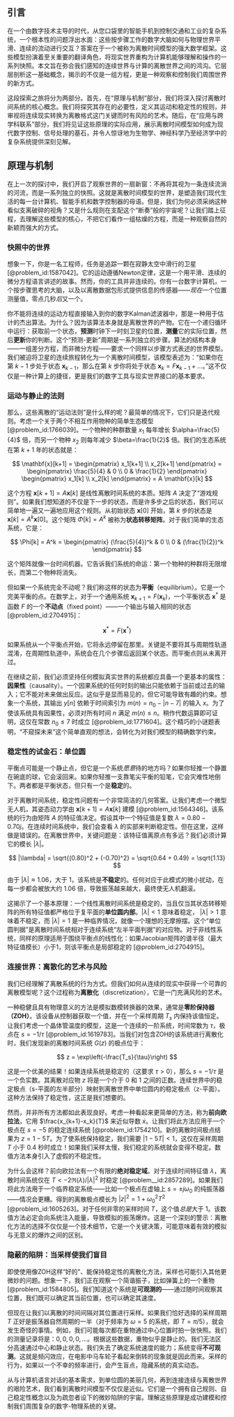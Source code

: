 ## 引言
在一个由数字技术主导的时代，从您口袋里的智能手机到控制交通和工业的复杂系统，一个根本性的问题浮出水面：这些按步骤工作的数字大脑如何与物理世界平滑、连续的流动进行交互？答案在于一个被称为离散时间模型的强大数学框架。这些模型扮演着至关重要的翻译角色，将现实世界重构为计算机能够理解和操作的一系列快照。本文旨在弥合我们感知的连续世界与计算的离散世界之间的鸿沟。它层层剖析这一基础概念，揭示的不仅是一组方程，更是一种观察和控制我们周围世界的新方式。

这段探索之旅将分为两部分。首先，在“原理与机制”部分，我们将深入探讨离散时间系统的核心概念。我们将探究其存在的必要性，定义其运动和稳定性的规则，并审视将连续现实转换为离散格式这门关键而时有风险的艺术。随后，在“应用与跨学科联系”部分，我们将见证这些原理的实际应用，展示离散时间模型如何成为现代数字控制、信号处理的基石，并令人惊讶地为生物学、神经科学乃至经济学中的复杂系统提供深刻见解。

## 原理与机制

在上一次的探讨中，我们开启了观察世界的一扇新窗：不再将其视为一条连续流淌的河流，而是一系列独立的快照。这就是离散时间模型的世界，是塑造我们现代生活的每一台计算机、智能手机和数字控制器的母语。但是，我们为何必须采纳这种看似支离破碎的视角？又是什么规则在支配这个“断奏”般的宇宙呢？让我们踏上征程，去理解这些模型的核心，不把它们看作一组枯燥的方程，而是一种观察自然的新颖而强大的方式。

### 快照中的世界

想象一下，你是一名工程师，任务是追踪一颗在寂静太空中滑行的卫星 [@problem_id:1587042]。它的运动遵循Newton定律，这是一个用平滑、连续的微分方程语言讲述的故事。然而，你的工具并非连续的。你有一台数字计算机，一个按步骤思考的大脑，以及以离散数据包形式提供信息的传感器——*现在*一个位置测量值，零点几秒*后*又一个。

你不能将连续的运动方程直接输入到你的数字Kalman滤波器中，那是一种用于估计的杰出算法。为什么？因为该算法本身就是离散世界的产物。它在一个递归循环中运行：获取前一个状态，**预测**时钟下一时刻卫星的位置，**测量**它的实际位置，然后**更新**你的判断。这个“预测-更新”周期是一系列独立的步骤。算法的结构本身——一组差分方程，而非微分方程——要求一个同样以步骤方式表述的世界模型。我们被迫将卫星的连续旅程转化为一个离散时间模型，该模型表述为：“如果你在第 $k-1$ 步处于状态 $\mathbf{x}_{k-1}$，那么在第 $k$ 步你将处于状态 $\mathbf{x}_k = F \mathbf{x}_{k-1} + \dots$。”这不仅仅是一种计算上的捷径，更是我们的数字工具与现实世界接口的基本要求。

### 运动与静止的法则

那么，这些离散的“运动法则”是什么样的呢？最简单的情况下，它们只是迭代规则。考虑一个关于两个不相互作用物种的简单生态模型 [@problem_id:1766039]。一个物种的种群数量 $x_1$ 每年增长 $\alpha=\frac{5}{4}$ 倍，而另一个物种 $x_2$ 则每年减少 $\beta=\frac{1}{2}$ 倍。我们的生态系统在第 $k+1$ 年的状态就是：

$$
\mathbf{x}[k+1] = \begin{pmatrix} x_1[k+1] \\ x_2[k+1] \end{pmatrix} = \begin{pmatrix} \frac{5}{4} & 0 \\ 0 & \frac{1}{2} \end{pmatrix} \begin{pmatrix} x_1[k] \\ x_2[k] \end{pmatrix} = A \mathbf{x}[k]
$$

这个方程 $\mathbf{x}[k+1] = A \mathbf{x}[k]$ 是线性离散时间系统的本质。矩阵 $A$ 决定了“游戏规则”。如果我们想知道的不仅是下一步的状态，而是许多步之后的状态，我们可以简单地一遍又一遍地应用这个规则。从初始状态 $\mathbf{x}[0]$ 开始，第 $k$ 步的状态是 $\mathbf{x}[k] = A^k \mathbf{x}[0]$。这个矩阵 $\Phi[k] = A^k$ 被称为**状态转移矩阵**。对于我们简单的生态系统，它是：

$$
\Phi[k] = A^k = \begin{pmatrix} (\frac{5}{4})^k & 0 \\ 0 & (\frac{1}{2})^k \end{pmatrix}
$$

这个矩阵就像一台时间机器。它告诉我们系统的命运：第一个物种的种群将无限增长，而第二个物种将消失。

但如果一个系统完全不动呢？我们称这样的状态为**平衡**（equilibrium）。它是一个完美平衡的点。在数学上，对于一个通用系统 $\mathbf{x}_{k+1} = F(\mathbf{x}_k)$，一个平衡状态 $\mathbf{x}^*$ 是函数 $F$ 的一个**不动点**（fixed point）——一个输出与输入相同的状态 [@problem_id:2704915]：

$$
\mathbf{x}^* = F(\mathbf{x}^*)
$$

如果系统从一个平衡点开始，它将永远停留在那里。关键是不要将其与周期性轨道混淆，在周期性轨道中，系统会在几个步骤后返回某个状态。而平衡点则从未离开过。

在继续之前，我们必须坚持任何模拟真实世界的系统都应具备一个更基本的属性：**因果性**（causality）。一个因果系统的任何时刻的输出只能依赖于当前或过去的输入；它不能对未来做出反应。这似乎是显而易见的，但它可能导致有趣的约束。想象一个系统，其输出 $y[n]$ 依赖于时间索引为 $m(n) = n_0 - |n - 7|$ 的输入 $x$。为了使该系统具有因果性，必须对所有时间 $n$ 满足 $m(n) \le n$。稍作代数运算即可证明，这仅在常数 $n_0 \le 7$ 时成立 [@problem_id:1771604]。这个精巧的小谜题表明，“不窥探未来”这个简单直观的想法，会转化为对我们模型的精确数学约束。

### 稳定性的试金石：单位圆

平衡点可能是一个静止点，但它是一个系统*愿意*待的地方吗？如果你轻推一个静置在碗底的球，它会滚回来。如果你轻推一支靠笔尖平衡的铅笔，它会灾难性地倒下。两者都是平衡状态，但只有一个是**稳定**的。

对于离散时间系统，稳定性问题有一个非常简洁的几何答案。让我们考虑一个微型无人机，其姿态动力学由 $\mathbf{x}[k+1] = A \mathbf{x}[k]$ 建模 [@problem_id:1564346]。该系统的行为由矩阵 $A$ 的特征值决定。假设其中一个特征值是复数 $\lambda = 0.80 - 0.70j$。在连续时间系统中，我们会查看 $\lambda$ 的实部来判断稳定性。但在这里，这样做是错误的。在离散世界中，关键问题是：该特征值离原点有多远？我们必须计算它的模长 $|\lambda|$。

$$
|\lambda| = \sqrt{(0.80)^2 + (-0.70)^2} = \sqrt{0.64 + 0.49} = \sqrt{1.13}
$$

由于 $|\lambda| \approx 1.06$，大于 1，该系统是**不稳定**的。任何对应于此模式的微小扰动，在每一步都会被放大约 1.06 倍，导致振荡越来越大，最终使无人机翻滚。

这揭示了一个基本原理：一个线性离散时间系统是稳定的，当且仅当其状态转移矩阵的所有特征值都严格位于复平面的**单位圆内部**。$|\lambda| \lt 1$ 意味着稳定， $|\lambda| \gt 1$ 意味着不稳定，而 $|\lambda| = 1$ 是一种临界情况，就像一个理想的无摩擦摆。这个“单位圆判据”是离散时间系统相对于连续系统“左半平面判据”的对应物。对于非线性系统，同样的原理适用于围绕平衡点的线性化：如果Jacobian矩阵的谱半径（最大特征值模长）小于1，则该平衡点是局部稳定的 [@problem_id:2704915]。

### 连接世界：离散化的艺术与风险

我们已经理解了离散系统的行为方式。但我们如何从连续的现实中获得一个可靠的离散模型呢？这个过程称为**离散化**（discretization），它是一门充满风险的艺术。

一种稳健且具有物理意义的方法是模拟数模转换器的效果，通常是**零阶保持器（ZOH）**。该设备从控制器获取一个值，并在一个采样周期 $T_s$ 内保持该值恒定。让我们考虑一个晶体管温度的模型，这是一个连续的一阶系统，时间常数为 $\tau$，极点在 $s = -1/\tau$ [@problem_id:1619783]。当我们对包含ZOH的该系统进行离散化时，我们发现新的离散时间系统 $G(z)$ 的极点位于：

$$
z = \exp\left(-\frac{T_s}{\tau}\right)
$$

这是一个优美的结果！如果连续系统是稳定的（这要求 $\tau \gt 0$），那么 $s = -1/\tau$ 是一个负实数。其离散对应物 $z$ 将是一个介于 0 和 1 之间的正数。连续世界中的稳定极点（s-平面的左半部分）映射到离散世界中单位圆内的稳定极点（z-平面）。这种方法保持了稳定性，这正是我们想要的。

然而，并非所有方法都如此表现良好。考虑一种看起来更简单的方法，称为**前向欧拉法**，它用 $\frac{x_{k+1}-x_k}{T}$ 来近似导数 $\dot{x}$。让我们将此方法应用于一个极点在 $s=-5$ 的稳定连续系统 [@problem_id:1754210]。新的离散时间极点结果为 $z=1-5T$。为了使系统保持稳定，我们需要 $|1-5T| \lt 1$，这仅在采样周期 $T$ 小于 0.4 秒时成立！如果我们采样太慢，我们稳定的系统就会变得不稳定。数值方法本身引入了虚假的不稳定性。

为什么会这样？前向欧拉法有一个有限的**绝对稳定域**。对于连续时间特征值 $\lambda$，离散时间系统仅在 $T \lt -2\Re(\lambda)/|\lambda|^2$ 时稳定 [@problem__id:2857289]。如果我们将此方法用于一个临界稳定系统——比如一个极点在虚轴上 $s=\pm j\omega_0$ 的纯振荡器——情况会更糟。得到的离散极点模长为 $|z|^2=1+\omega_0^2T^2$ [@problem_id:1605263]。对于任何非零的采样时间 $T$，这个值*总是*大于 1。该数值方法必定会向系统注入能量，导致模拟的振荡爆炸。这是一个深刻的警示：离散化方法的选择不仅仅是一个技术细节，它是一个关键决策，可能意味着有效的模拟与无意义的爆炸之间的区别。

### 隐蔽的陷阱：当采样使我们盲目

即使使用像ZOH这样“好的”、能保持稳定性的离散化方法，采样也可能引入其他更微妙的问题。想象一下，我们正在观察一个简谐振子，比如弹簧上的一个重物 [@problem_id:1584805]。我们知道这个系统是**可观测的**——通过随时间观察其位置，我们既可以确定其当前位置，也可以确定其速度。

但现在让我们以离散的时间间隔对其位置进行采样。如果我们恰好选择的采样周期 $T$ 正好是振荡器自然周期的一半（对于频率为 $\omega=5$ 的系统，即 $T=\pi/5$），就会发生奇怪的事情。例如，我们可能每次都在重物通过中心位置时拍一张快照。我们的测量记录将是：$0, 0, 0, 0, \dots$。根据这些数据，重物似乎是静止的。我们无法区分高速通过中心和静止状态。我们失去了确定系统速度的能力；系统变得**不可观测**。这就是频闪效应，在电影中马车轮子看起来倒转的现象就是因此而来。采样的行为，如果以一个不幸的频率进行，会产生盲点，隐藏系统的真实动态。

从与计算机语言对话的基本需求，到单位圆的美丽几何，再到连接连续与离散世界的艰险艺术，我们看到离散时间模型不仅仅是近似。它们是一个拥有自己规则、自己稳定性概念以及为疏忽者设下的微妙陷阱的宇宙。理解这些原理是成功建模和控制我们周围复杂的数字-物理系统的关键。

